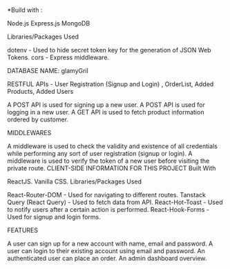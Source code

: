 *Build with :

Node.js
Express.js
MongoDB

Libraries/Packages Used

dotenv - Used to hide secret token key for the generation of JSON Web Tokens.
cors - Express middleware.

DATABASE NAME: glamyGril

RESTFUL APIs - User Registration (Signup and Login) , OrderList, Added Products, Added Users

A POST API is used for signing up a new user.
A POST API is used for logging in a new user.
A GET API is used to fetch product information ordered by customer.

MIDDLEWARES

A middleware is used to check the validity and existence of all credentials while performing any sort of user registration (signup or login).
A middleware is used to verify the token of a new user before visiting the private route.
CLIENT-SIDE INFORMATION FOR THIS PROJECT
Built With

ReactJS.
Vanilla CSS.
Libraries/Packages Used

React-Router-DOM - Used for navigating to different routes.
Tanstack Query (React Query) - Used to fetch data from API.
React-Hot-Toast - Used to notify users after a certain action is performed.
React-Hook-Forms - Used for signup and login forms.

FEATURES

A user can sign up for a new account with name, email and password.
A user can login to their existing account using email and password.
An authenticated user can place an order.
An admin dashboard overview.
